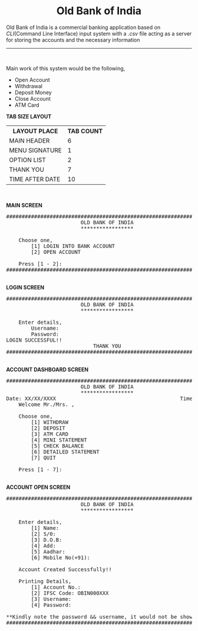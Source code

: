 <h1><center>Old Bank of India</center></h1>
<p>Old Bank of India is a commercial banking application based on <em>CLI</em>(Command Line Interface) input system with a <em>.csv</em> file acting as a server for storing the accounts and the necessary information</p>
<hr>
<br>
<p>Main work of this system would be the following, </p>
<ul>
  <li>Open Account</li>
  <li>Withdrawal</li>
  <li>Deposit Money</li>
  <li>Close Account</li>
  <li>ATM Card</li>
</ul>

<b>TAB SIZE LAYOUT</b>
<table>
    <tr>
    <th>LAYOUT PLACE</th>
    <th>TAB COUNT</th>
    </tr>
    <tr>
        <td>MAIN HEADER</td>
        <td>6</td>
    </tr>
    <tr>
        <td>MENU SIGNATURE</td>
        <td>1</td>
    </tr>
    <tr>
        <td>OPTION LIST</td>
        <td>2</td>
    </tr>
    <tr>
        <td>THANK YOU</td>
        <td>7</td>
    </tr>
    <tr>
        <td>TIME AFTER DATE</td>
        <td>10</td>
    </tr>
</table>

<br><p><b>MAIN SCREEN</b></p>
<pre>
####################################################################
                        OLD BANK OF INDIA
                        *****************

    Choose one, 
        [1] LOGIN INTO BANK ACCOUNT
        [2] OPEN ACCOUNT
    
    Press [1 - 2]: 
####################################################################
</pre>

<br><b>LOGIN SCREEN</b>
<pre>
####################################################################
                        OLD BANK OF INDIA
                        *****************
                        
    Enter details, 
        Username: 
        Password:
LOGIN SUCCESSFUL!!
                            THANK YOU
####################################################################
</pre>

<br><b>ACCOUNT DASHBOARD SCREEN</b>
<pre>
####################################################################
                        OLD BANK OF INDIA
                        *****************
Date: XX/XX/XXXX                                        Time: XX:XX
    Welcome Mr./Mrs. ,
    
    Choose one,
        [1] WITHDRAW
        [2] DEPOSIT
        [3] ATM CARD
        [4] MINI STATEMENT
        [5] CHECK BALANCE
        [6] DETAILED STATEMENT
        [7] QUIT

    Press [1 - 7]: 
</pre>

<br><b>ACCOUNT OPEN SCREEN</b>
<pre>
####################################################################
                        OLD BANK OF INDIA
                        *****************

    Enter details,
        [1] Name: 
        [2] S/0: 
        [3] D.O.B:
        [4] Add:
        [5] Aadhar:
        [6] Mobile No(+91):
        
    Account Created Successfully!!
    
    Printing Details,
        [1] Account No.: 
        [2] IFSC Code: OBIN000XXX
        [3] Username: 
        [4] Password: 

**Kindly note the password && username, it would not be shown again.
####################################################################
</pre>
